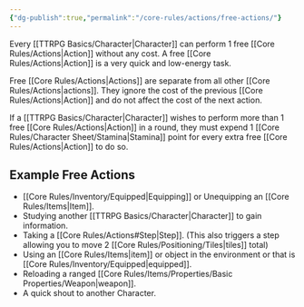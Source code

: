 ```yaml
---
{"dg-publish":true,"permalink":"/core-rules/actions/free-actions/"}
---
```


Every [[TTRPG Basics/Character\|Character]] can perform 1 free [[Core Rules/Actions\|Action]] without any cost. A free [[Core Rules/Actions\|Action]] is a very quick and low-energy task.

Free [[Core Rules/Actions\|Actions]] are separate from all other [[Core Rules/Actions\|actions]]. They ignore the cost of the previous [[Core Rules/Actions\|Action]] and do not affect the cost of the next action.

If a [[TTRPG Basics/Character\|Character]] wishes to perform more than 1 free [[Core Rules/Actions\|Action]] in a round, they must expend 1 [[Core Rules/Character Sheet/Stamina\|Stamina]] point for every extra free [[Core Rules/Actions\|Action]] to do so.


## Example Free Actions
- [[Core Rules/Inventory/Equipped\|Equipping]] or Unequipping an [[Core Rules/Items\|Item]].
- Studying another [[TTRPG Basics/Character\|Character]] to gain information.
- Taking a [[Core Rules/Actions#Step\|Step]]. (This also triggers a step allowing you to move 2 [[Core Rules/Positioning/Tiles\|tiles]] total)
- Using an [[Core Rules/Items\|item]] or object in the environment or that is [[Core Rules/Inventory/Equipped\|equipped]].
- Reloading a ranged [[Core Rules/Items/Properties/Basic Properties/Weapon\|weapon]].
- A quick shout to another Character.